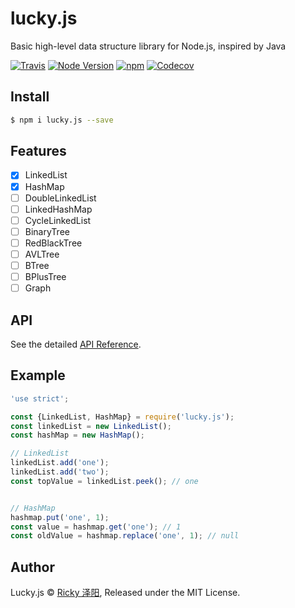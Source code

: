 # lucky.js
Basic high-level data structure library for Node.js, inspired by Java

[![Travis](https://img.shields.io/travis/rickyes/lucky.js.svg?style=for-the-badge)](https://travis-ci.org/rickyes/lucky.js)
[![Node Version](https://img.shields.io/badge/node-%3E=9.0.0-brightgreen.svg?longCache=true&style=for-the-badge)](https://www.npmjs.com/package/lucky.js)
[![npm](https://img.shields.io/npm/v/lucky.js.svg?style=for-the-badge)](https://www.npmjs.com/package/lucky.js)
[![Codecov](https://img.shields.io/codecov/c/github/rickyes/lucky.js/master.svg?style=for-the-badge)](https://codecov.io/gh/rickyes/lucky.js)

## Install

``` bash
$ npm i lucky.js --save
```

## Features
- [x] LinkedList
- [x] HashMap
- [ ] DoubleLinkedList
- [ ] LinkedHashMap
- [ ] CycleLinkedList
- [ ] BinaryTree
- [ ] RedBlackTree
- [ ] AVLTree
- [ ] BTree
- [ ] BPlusTree
- [ ] Graph

## API
See the detailed [API Reference](./docs/index.md).

## Example

``` js
'use strict';

const {LinkedList, HashMap} = require('lucky.js');
const linkedList = new LinkedList();
const hashMap = new HashMap();

// LinkedList
linkedList.add('one');
linkedList.add('two');
const topValue = linkedList.peek(); // one


// HashMap
hashmap.put('one', 1);
const value = hashmap.get('one'); // 1
const oldValue = hashmap.replace('one', 1); // null
```

## Author
Lucky.js © [Ricky 泽阳](https://github.com/rickyes), Released under the MIT License.  